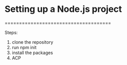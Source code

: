 # Setting up a Node.js project 

=====================================

Steps: 
1. clone the repository
2. run npm init
3. install the packages
4. ACP 